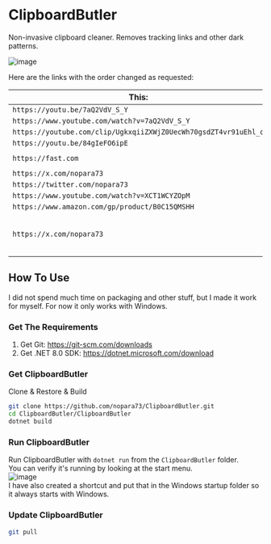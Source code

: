 # ClipboardButler

Non-invasive clipboard cleaner. Removes tracking links and other dark patterns.

![image](https://github.com/nopara73/ClipboardButler/assets/9156103/84c1ff59-4ddf-4e1c-9199-815405962ecc)

Here are the links with the order changed as requested:

| This:                                                            | From This:                                                                                                                                                 |
|------------------------------------------------------------------|------------------------------------------------------------------------------------------------------------------------------------------------------------|
| `https://youtu.be/7aQ2VdV_S_Y`                                   | `https://youtu.be/7aQ2VdV_S_Y?si=gx0Hcg3hF9fWKcKh`                                                                                                         |
| `https://www.youtube.com/watch?v=7aQ2VdV_S_Y`                    | `https://www.youtube.com/watch?v=7aQ2VdV_S_Y&ab_channel=nopara73`                                                                                         |
| `https://youtube.com/clip/UgkxqiiZXWjZ0UecWh70gsdZT4vr91uEhl_q` | `https://youtube.com/clip/UgkxqiiZXWjZ0UecWh70gsdZT4vr91uEhl_q?si=4AaWzv636s38XYpy`                                                                       |
| `https://youtu.be/84gIeFO6ipE`                                   | `https://youtu.be/84gIeFO6ipE?feature=shared`                                                                                                              |
| `https://fast.com`                                               | `https://www.google.com/url?q=https://fast.com/&sa=D&source=calendar&usd=2&usg=AOvVaw2-43fyjEok_J83Gbx6W6Xw`                                               |
| `https://x.com/nopara73`                                         | `https://x.com/nopara73?t=XL6mz6zGWAjMvByoVLXHgA&s=09`                                                                                                     |
| `https://twitter.com/nopara73`                                   | `https://twitter.com/nopara73?t=XL6mz6zGWAjMvByoVLXHgA&s=09`                                                                                               |
| `https://www.youtube.com/watch?v=XCT1WCYZOpM`                    | `https://www.youtube.com/watch?v=XCT1WCYZOpM&feature=youtu.be`                                                                                             |
| `https://www.amazon.com/gp/product/B0C15QMSHH`                   | `https://www.amazon.com/gp/product/B0C15QMSHH/ref=ox_sc_act_title_3?smid=A30IGBX08D2XOT&psc=1`                                                             |
| `https://x.com/nopara73`                                         | `https://l.facebook.com/l.php?u=https%3A%2F%2Fx.com%2Fnopara73%3Ffbclid%3DIwZXh0bgNhZW0CMTAAAR0OYOUskmn7ar7wAkaH2cN2QvPiFsuVnSyHsto-KXbGLUFvau-n4LSYT-k_aem_PQMJxkEQHetzw1u3ITfwRA&h=AT1Rv7XogRbqmfGnTfnPkl-XEjwUTT40WD8cZeOlwQSvBAY1OYMYVzT45Ynx-8tj-TJ4OXtgu6JtWttePoyMFTS4Q3ng92BWc3AuuzlCMaa9a-j0dNjOD3QeHGcyNbsX3WI` |



## How To Use

I did not spend much time on packaging and other stuff, but I made it work for myself. For now it only works with Windows.

### Get The Requirements

1. Get Git: https://git-scm.com/downloads
2. Get .NET 8.0 SDK: https://dotnet.microsoft.com/download

### Get ClipboardButler

Clone & Restore & Build

```sh
git clone https://github.com/nopara73/ClipboardButler.git
cd ClipboardButler/ClipboardButler
dotnet build
```

### Run ClipboardButler

Run ClipboardButler with `dotnet run` from the `ClipboardButler` folder.  
You can verify it's running by looking at the start menu.  
![image](https://github.com/nopara73/ClipboardButler/assets/9156103/8d62ebcd-06b0-423e-8b56-a80954a715f2)  
I have also created a shortcut and put that in the Windows startup folder so it always starts with Windows.  

### Update ClipboardButler

```sh
git pull
```
